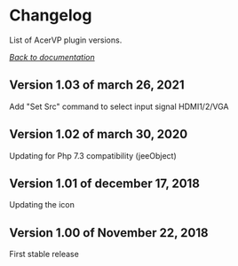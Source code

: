 # Changelog

List of AcerVP plugin versions.

*[Back to documentation](index.md)*

## Version 1.03 of march 26, 2021

Add "Set Src" command to select input signal HDMI1/2/VGA

## Version 1.02 of march 30, 2020

Updating for Php 7.3 compatibility (jeeObject)

## Version 1.01 of december 17, 2018

Updating the icon

## Version 1.00 of November 22, 2018

First stable release
